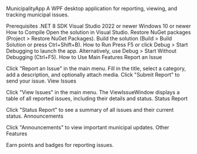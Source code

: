 MunicipalityApp
A WPF desktop application for reporting, viewing, and tracking municipal issues.

Prerequisites
.NET 8 SDK
Visual Studio 2022 or newer
Windows 10 or newer
How to Compile
Open the solution in Visual Studio.
Restore NuGet packages (Project > Restore NuGet Packages).
Build the solution (Build > Build Solution or press Ctrl+Shift+B).
How to Run
Press F5 or click Debug > Start Debugging to launch the app.
Alternatively, use Debug > Start Without Debugging (Ctrl+F5).
How to Use
Main Features
Report an Issue

Click "Report an Issue" in the main menu.
Fill in the title, select a category, add a description, and optionally attach media.
Click "Submit Report" to send your issue.
View Issues

Click "View Issues" in the main menu.
The ViewIssueWindow displays a table of all reported issues, including their details and status.
Status Report

Click "Status Report" to see a summary of all issues and their current status.
Announcements

Click "Announcements" to view important municipal updates.
Other Features

Earn points and badges for reporting issues.
